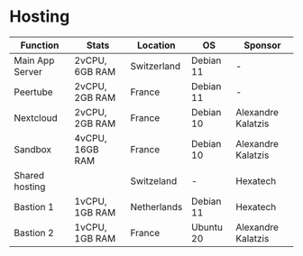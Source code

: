 # Hosting

| Function       | Stats           | Location    | OS        | Sponsor            |
| --- | --- | --- | --- | --- |
| Main App Server| 2vCPU, 6GB RAM  | Switzerland | Debian 11 | -                  |
| Peertube       | 2vCPU, 2GB RAM  | France      | Debian 11 | -                  |
| Nextcloud      | 2vCPU, 2GB RAM  | France      | Debian 10 | Alexandre Kalatzis |
| Sandbox        | 4vCPU, 16GB RAM | France      | Debian 10 | Alexandre Kalatzis |
| Shared hosting |                 | Switzeland  | -         | Hexatech           |
| Bastion 1      | 1vCPU, 1GB RAM  | Netherlands | Debian 11 | Hexatech           |
| Bastion 2      | 1vCPU, 1GB RAM  | France      | Ubuntu 20 | Alexandre Kalatzis |
